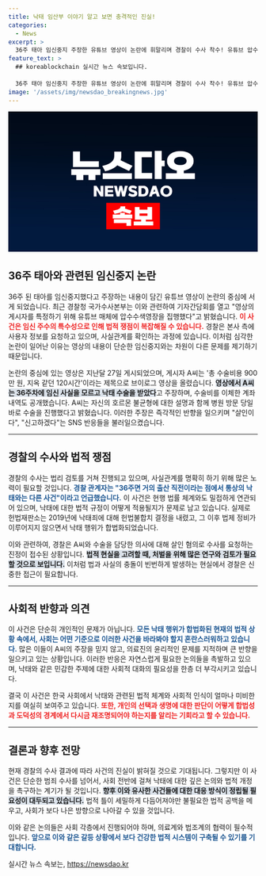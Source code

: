 ```yaml
---
title: 낙태 임산부 이야기 알고 보면 충격적인 진실!
categories:
  - News
excerpt: >
  36주 태아 임신중지 주장한 유튜브 영상이 논란에 휘말리며 경찰이 수사 착수! 유튜브 압수수색, 처벌 여부는 법리 검토 중. 과연 어떤 결말이 기다리고 있을까? 클릭하고 더 알아보세요!
feature_text: >
  ## koreablockchain 실시간 뉴스 속보입니다.

  36주 태아 임신중지 주장한 유튜브 영상이 논란에 휘말리며 경찰이 수사 착수! 유튜브 압수수색, 처벌 여부는 법리 검토 중. 과연 어떤 결말이 기다리고 있을까? 클릭하고 더 알아보세요!
image: '/assets/img/newsdao_breakingnews.jpg'
---
```


<p><img src="/assets/img/newsdao_breakingnews.jpg" alt="koreablockchain 속보" /></p>

<h2 data-ke-size="size26">36주 태아와 관련된 임신중지 논란</h2>

<p data-ke-size="size16">36주 된 태아를 임신중지했다고 주장하는 내용이 담긴 유튜브 영상이 논란의 중심에 서게 되었습니다. 최근 경찰청 국가수사본부는 이와 관련하여 기자간담회를 열고 "영상의 게시자를 특정하기 위해 유튜브 매체에 압수수색영장을 집행했다"고 밝혔습니다. <b><span style="color: #ee2323;">이 사건은 임신 주수의 특수성으로 인해 법적 쟁점이 복잡해질 수 있습니다.</span></b> 경찰은 본사 측에 사용자 정보를 요청하고 있으며, 사실관계를 확인하는 과정에 있습니다. 이처럼 심각한 논란이 일어난 이유는 영상의 내용이 단순한 임신중지와는 차원이 다른 문제를 제기하기 때문입니다.</p>

<p data-ke-size="size16">논란의 중심에 있는 영상은 지난달 27일 게시되었으며, 게시자 A씨는 '총 수술비용 900만 원, 지옥 같던 120시간'이라는 제목으로 브이로그 영상을 올렸습니다. <b><span style="background-color: #21538527;">영상에서 A씨는 36주차에 임신 사실을 모르고 낙태 수술을 받았다</span></b>고 주장하며, 수술비를 이체한 계좌 내역도 공개했습니다. A씨는 자신의 호르몬 불균형에 대한 설명과 함께 병원 방문 당일 바로 수술을 진행했다고 밝혔습니다. 이러한 주장은 즉각적인 반향을 일으키며 "살인이다", "신고하겠다"는 SNS 반응들을 불러일으켰습니다.</p>

<hr>

<h2 data-ke-size="size26">경찰의 수사와 법적 쟁점</h2>

<p data-ke-size="size16">경찰의 수사는 법리 검토를 거쳐 진행되고 있으며, 사실관계를 명확히 하기 위해 많은 노력이 필요할 것입니다. <b><span style="color: #1a5490;">경찰 관계자는 "36주면 거의 출산 직전이라는 점에서 통상의 낙태와는 다른 사건"이라고 언급했습니다.</span></b> 이 사건은 현행 법률 체계와도 밀접하게 연관되어 있으며, 낙태에 대한 법적 규정이 어떻게 적용될지가 문제로 남고 있습니다. 실제로 헌법재판소는 2019년에 낙태죄에 대해 헌법불합치 결정을 내렸고, 그 이후 법제 정비가 이루어지지 않으면서 낙태 행위가 합법화되었습니다.</p>

<p data-ke-size="size16">이와 관련하여, 경찰은 A씨와 수술을 담당한 의사에 대해 살인 혐의로 수사를 요청하는 진정이 접수된 상황입니다. <b><span style="background-color: #21538527;">법적 현실을 고려할 때, 처벌을 위해 많은 연구와 검토가 필요할 것으로 보입니다.</span></b> 이처럼 법과 사실의 충돌이 빈번하게 발생하는 현실에서 경찰은 신중한 접근이 필요합니다.</p>

<hr>

<h2 data-ke-size="size26">사회적 반향과 의견</h2>

<p data-ke-size="size16">이 사건은 단순히 개인적인 문제가 아닙니다. <b><span style="color: #1a5490;">모든 낙태 행위가 합법화된 현재의 법적 상황 속에서, 사회는 어떤 기준으로 이러한 사건을 바라봐야 할지 혼란스러워하고 있습니다.</span></b> 많은 이들이 A씨의 주장을 믿지 않고, 의료진의 윤리적인 문제를 지적하며 큰 반향을 일으키고 있는 상황입니다. 이러한 반응은 자연스럽게 필요한 논의들을 촉발하고 있으며, 낙태와 같은 민감한 주제에 대한 사회적 대화의 필요성을 한층 더 부각시키고 있습니다.</p>

<p data-ke-size="size16">결국 이 사건은 한국 사회에서 낙태와 관련된 법적 체계와 사회적 인식이 얼마나 미비한지를 여실히 보여주고 있습니다. <b><span style="color: #ee2323;">또한, 개인의 선택과 생명에 대한 판단이 어떻게 합법성과 도덕성의 경계에서 다시금 재조명되어야 하는지를 알리는 기회라고 할 수 있습니다.</span></b></p>

<hr>

<h2 data-ke-size="size26">결론과 향후 전망</h2>

<p data-ke-size="size16">현재 경찰의 수사 결과에 따라 사건의 진실이 밝혀질 것으로 기대됩니다. 그렇지만 이 사건은 단순한 범죄 수사를 넘어서, 사회 전반에 걸쳐 낙태에 대한 깊은 논의와 법적 개정을 촉구하는 계기가 될 것입니다. <b><span style="background-color: #21538527;">향후 이와 유사한 사건들에 대한 대응 방식이 정립될 필요성이 대두되고 있습니다.</span></b> 법적 틀이 세밀하게 다듬어져야만 불필요한 법적 공백을 메우고, 사회가 보다 나은 방향으로 나아갈 수 있을 것입니다.</p>

<p data-ke-size="size16">이와 같은 논의들은 사회 각층에서 진행되어야 하며, 의료계와 법조계의 협력이 필수적입니다. <b><span style="color: #1a5490;">앞으로 이와 같은 갈등 상황에서 보다 건강한 법적 시스템이 구축될 수 있기를 기대합니다.</span></b></p>
실시간 뉴스 속보는, <a href="https://newsdao.kr" rel="dofollow">https://newsdao.kr</a>


